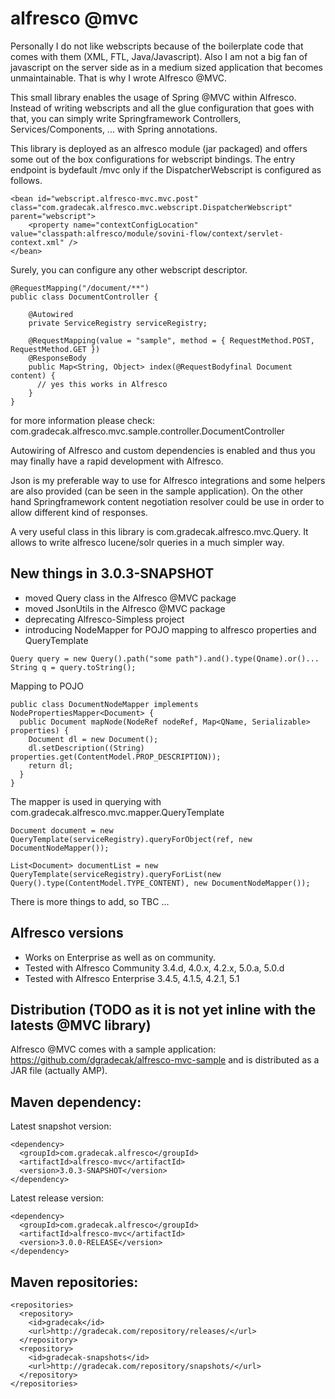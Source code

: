 alfresco @mvc
====
Personally I do not like webscripts because of the boilerplate code that comes with them (XML, FTL, Java/Javascript). Also I am not a big fan of javascript on the server side 
as in a medium sized application that becomes unmaintainable. That is why I wrote Alfresco @MVC.

This small library enables the usage of Spring @MVC within Alfresco. Instead of writing webscripts and all the glue configuration that goes with that, you can simply write Springframework 
Controllers, Services/Components, ... with Spring annotations.

This library is deployed as an alfresco module (jar packaged) and offers some out of the box configurations for webscript bindings. The entry endpoint is bydefault /mvc only if the DispatcherWebscript
is configured as follows.


```
<bean id="webscript.alfresco-mvc.mvc.post" class="com.gradecak.alfresco.mvc.webscript.DispatcherWebscript" parent="webscript">
    <property name="contextConfigLocation" value="classpath:alfresco/module/sovini-flow/context/servlet-context.xml" />
</bean>
```

Surely, you can configure any other webscript descriptor.


```@Controller
@RequestMapping("/document/**")
public class DocumentController {

	@Autowired
	private ServiceRegistry serviceRegistry;

	@RequestMapping(value = "sample", method = { RequestMethod.POST, RequestMethod.GET })
	@ResponseBody
	public Map<String, Object> index(@RequestBodyfinal Document content) {
	  // yes this works in Alfresco
	}
}
```
for more information please check: com.gradecak.alfresco.mvc.sample.controller.DocumentController

Autowiring of Alfresco and custom dependencies is enabled and thus you may finally have a rapid development with Alfresco.

Json is my preferable way to use for Alfresco integrations and some helpers are also provided (can be seen in the sample application). On the other hand Springframework content negotiation resolver could be use in order to allow different kind of responses.  

A very useful class in this library is com.gradecak.alfresco.mvc.Query. It allows to write alfresco lucene/solr queries in a much simpler way.

New things in 3.0.3-SNAPSHOT
---
- moved Query class in the Alfresco @MVC package
- moved JsonUtils in the Alfresco @MVC package
- deprecating Alfresco-Simpless project
- introducing NodeMapper for POJO mapping to alfresco properties and QueryTemplate

```
Query query = new Query().path("some path").and().type(Qname).or()...
String q = query.toString(); 
```

Mapping to POJO
```
public class DocumentNodeMapper implements NodePropertiesMapper<Document> {
  public Document mapNode(NodeRef nodeRef, Map<QName, Serializable> properties) {
    Document dl = new Document();
	dl.setDescription((String) properties.get(ContentModel.PROP_DESCRIPTION));
	return dl;
  }	
}
```
The mapper is used in querying with com.gradecak.alfresco.mvc.mapper.QueryTemplate
```
Document document = new QueryTemplate(serviceRegistry).queryForObject(ref, new DocumentNodeMapper());
```

```
List<Document> documentList = new QueryTemplate(serviceRegistry).queryForList(new Query().type(ContentModel.TYPE_CONTENT), new DocumentNodeMapper());
```

There is more things to add, so TBC ...

Alfresco versions
----
- Works on Enterprise as well as on community.
- Tested with Alfresco Community 3.4.d, 4.0.x, 4.2.x, 5.0.a, 5.0.d
- Tested with Alfresco Enterprise 3.4.5, 4.1.5, 4.2.1, 5.1

Distribution (TODO as it is not yet inline with the latests @MVC library)
----
Alfresco @MVC comes with a sample application: https://github.com/dgradecak/alfresco-mvc-sample
and is distributed as a JAR file (actually AMP).

Maven dependency:
----
Latest snapshot version:
```
<dependency>
  <groupId>com.gradecak.alfresco</groupId>
  <artifactId>alfresco-mvc</artifactId>
  <version>3.0.3-SNAPSHOT</version>
</dependency>
```

Latest release version:
```
<dependency>
  <groupId>com.gradecak.alfresco</groupId>
  <artifactId>alfresco-mvc</artifactId>
  <version>3.0.0-RELEASE</version>
</dependency>
```

Maven repositories:
----
```
<repositories>
  <repository>
    <id>gradecak</id>
    <url>http://gradecak.com/repository/releases/</url>
  </repository>
  <repository>
    <id>gradecak-snapshots</id>
    <url>http://gradecak.com/repository/snapshots/</url>
  </repository>
</repositories>
```

